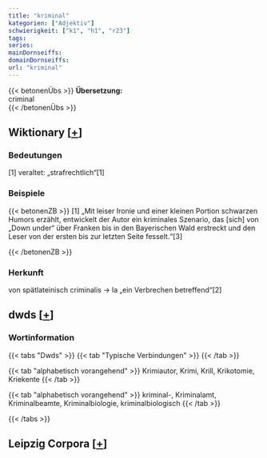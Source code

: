 ```yaml
---
title: "kriminal"
kategorien: ["Adjektiv"]
schwierigkeit: ["k1", "h1", "r23"]
tags:
series:
mainDornseiffs:
domainDornseiffs:
url: "kriminal"
---
```


{{< betonenÜbs >}}
**Übersetzung:**  
criminal  
{{< /betonenÜbs >}}

## Wiktionary [[+](https://de.wiktionary.org/wiki/kriminal)]

### Bedeutungen
[1] veraltet: „strafrechtlich“[1]  

### Beispiele
{{< betonenZB >}}
[1] „Mit leiser Ironie und einer kleinen Portion schwarzen Humors erzählt, entwickelt der Autor ein kriminales Szenario, das [sich] von „Down under“ über Franken bis in den Bayerischen Wald erstreckt und den Leser von der ersten bis zur letzten Seite fesselt.“[3]  

{{< /betonenZB >}}
### Herkunft
von spätlateinisch criminalis → la „ein Verbrechen betreffend“[2]  



## dwds [[+](https://www.dwds.de/wb/kriminal)]

### Wortinformation
{{< tabs "Dwds" >}}
{{< tab "Typische Verbindungen" >}}
{{< /tab >}}

{{< tab "alphabetisch vorangehend" >}}
Krimiautor, Krimi, Krill, Krikotomie, Kriekente
{{< /tab >}}

{{< tab "alphabetisch vorangehend" >}}
kriminal-, Kriminalamt, Kriminalbeamte, Kriminalbiologie, kriminalbiologisch
{{< /tab >}}

{{< /tabs >}}

## Leipzig Corpora [[+](https://corpora.uni-leipzig.de/en/res?word=kriminal&corpusId=deu_newscrawl-public_2018)]

